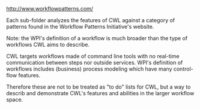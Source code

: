 http://www.workflowpatterns.com/

Each sub-folder analyzes the features of CWL against a category of patterns found in the Workflow Patterns Initiative's website.

Note: the WPI's definition of a workflow is much broader than the type of workflows CWL aims to describe.

CWL targets workflows made of command line tools with no real-time communication between steps nor outside services.
WPI's definition of workflows includes (business) process modeling which have many control-flow features.

Therefore these are not to be treated as "to do" lists for CWL, but a way to describ and demonstrate CWL's features and abilities in the larger workflow space.
